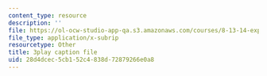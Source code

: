 ```yaml
---
content_type: resource
description: ''
file: https://ol-ocw-studio-app-qa.s3.amazonaws.com/courses/8-13-14-experimental-physics-i-ii-junior-lab-fall-2016-spring-2017/28d4dcec5cb152c4838d72879266e0a8_NwbPgoCW5Ro.vtt
file_type: application/x-subrip
resourcetype: Other
title: 3play caption file
uid: 28d4dcec-5cb1-52c4-838d-72879266e0a8
---
```

